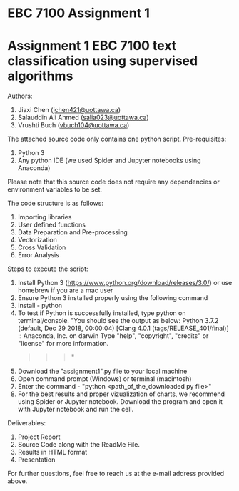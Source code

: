 # EBC 7100 Assignment 1
Assignment 1 EBC 7100 text classification using supervised algorithms
=======
Authors:
1. Jiaxi Chen (jchen421@uottawa.ca)
2. Salauddin Ali Ahmed (salia023@uottawa.ca)
3. Vrushti Buch (vbuch104@uottawa.ca)

The attached source code only contains one python script.
Pre-requisites:
1. Python 3
2. Any python IDE (we used Spider and Jupyter notebooks using Anaconda)

Please note that this source code does not require any dependencies or environment variables to be set.

The code structure is as follows:

1. Importing libraries 
2. User defined functions
3. Data Preparation and Pre-processing
4. Vectorization
5. Cross Validation
6. Error Analysis

Steps to execute the script:
1. Install Python 3 (https://www.python.org/download/releases/3.0/) or use homebrew if you are a mac user
2. Ensure Python 3 installed properly using the following command 
3. install - python
4. To test if Python is successfully installed, type python on terminal/console. 
   "You should see the output as below:
    Python 3.7.2 (default, Dec 29 2018, 00:00:04) 
    [Clang 4.0.1 (tags/RELEASE_401/final)] :: Anaconda, Inc. on darwin
    Type "help", "copyright", "credits" or "license" for more information.
    >>>" 
6. Download the "assignment1".py file to your local machine
7. Open command prompt (Windows) or terminal (macintosh)
8. Enter the command - "python <path_of_the_downloaded py file>"
9. For the best results and proper vizualization of charts, we recommend using Spider or Jupyter notebook.
   Download the program and open it with Jupyter notebook and run the cell.  

Deliverables:
1. Project Report
2. Source Code along with the ReadMe File.
3. Results in HTML format
4. Presentation

For further questions, feel free to reach us at the e-mail address provided above.
